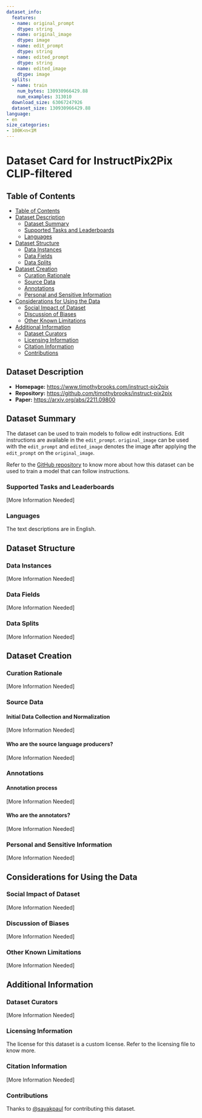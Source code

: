 ```yaml
---
dataset_info:
  features:
  - name: original_prompt
    dtype: string
  - name: original_image
    dtype: image
  - name: edit_prompt
    dtype: string
  - name: edited_prompt
    dtype: string
  - name: edited_image
    dtype: image
  splits:
  - name: train
    num_bytes: 130930966429.88
    num_examples: 313010
  download_size: 63067247926
  dataset_size: 130930966429.88
language:
- en
size_categories:
- 100K<n<1M
---
```

# Dataset Card for InstructPix2Pix CLIP-filtered

## Table of Contents
- [Table of Contents](#table-of-contents)
- [Dataset Description](#dataset-description)
  - [Dataset Summary](#dataset-summary)
  - [Supported Tasks and Leaderboards](#supported-tasks-and-leaderboards)
  - [Languages](#languages)
- [Dataset Structure](#dataset-structure)
  - [Data Instances](#data-instances)
  - [Data Fields](#data-fields)
  - [Data Splits](#data-splits)
- [Dataset Creation](#dataset-creation)
  - [Curation Rationale](#curation-rationale)
  - [Source Data](#source-data)
  - [Annotations](#annotations)
  - [Personal and Sensitive Information](#personal-and-sensitive-information)
- [Considerations for Using the Data](#considerations-for-using-the-data)
  - [Social Impact of Dataset](#social-impact-of-dataset)
  - [Discussion of Biases](#discussion-of-biases)
  - [Other Known Limitations](#other-known-limitations)
- [Additional Information](#additional-information)
  - [Dataset Curators](#dataset-curators)
  - [Licensing Information](#licensing-information)
  - [Citation Information](#citation-information)
  - [Contributions](#contributions)
 
## Dataset Description

- **Homepage:** https://www.timothybrooks.com/instruct-pix2pix
- **Repository:** https://github.com/timothybrooks/instruct-pix2pix
- **Paper:** https://arxiv.org/abs/2211.09800

## Dataset Summary

The dataset can be used to train models to follow edit instructions. Edit instructions
are available in the `edit_prompt`. `original_image` can be used with the `edit_prompt` and
`edited_image` denotes the image after applying the `edit_prompt` on the `original_image`. 

Refer to the [GitHub repository](https://github.com/timothybrooks/instruct-pix2pix) to know more about
how this dataset can be used to train a model that can follow instructions. 

### Supported Tasks and Leaderboards

[More Information Needed]

### Languages

The text descriptions are in English.

## Dataset Structure

### Data Instances

[More Information Needed]

### Data Fields

[More Information Needed]

### Data Splits

[More Information Needed]

## Dataset Creation

### Curation Rationale

[More Information Needed]

### Source Data

#### Initial Data Collection and Normalization

[More Information Needed]

#### Who are the source language producers?

[More Information Needed]

### Annotations

#### Annotation process

[More Information Needed]

#### Who are the annotators?

[More Information Needed]

### Personal and Sensitive Information

[More Information Needed]

## Considerations for Using the Data

### Social Impact of Dataset

[More Information Needed]

### Discussion of Biases

[More Information Needed]

### Other Known Limitations

[More Information Needed]

## Additional Information

### Dataset Curators

[More Information Needed]

### Licensing Information

The license for this dataset is a custom license. Refer to the licensing file to know more. 

### Citation Information

[More Information Needed]

### Contributions

Thanks to [@sayakpaul](https://github.com/sayakpaul) for contributing this dataset.